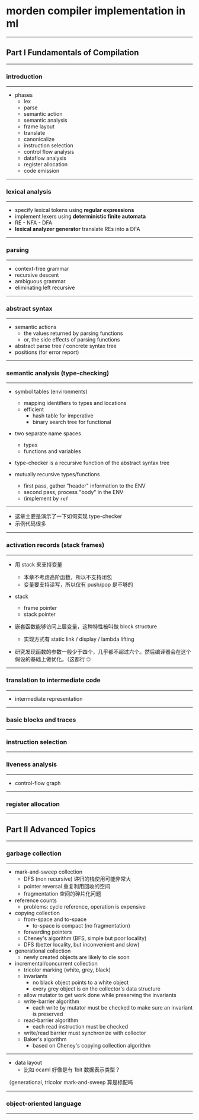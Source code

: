 # morden compiler implementation in ml

---

## Part I Fundamentals of Compilation

---

### introduction

---

- phases
    - lex
    - parse
    - semantic action
    - semantic analysis
    - frame layout
    - translate
    - canonicalize
    - instruction selection
    - control flow analysis
    - dataflow analysis
    - register allocation
    - code emission

---

### lexical analysis

---

- specify lexical tokens using **regular expressions**
- implement lexers using **deterministic finite automata**
- RE - NFA - DFA
- **lexical analyzer generator** translate REs into a DFA

---

### parsing

---

- context-free grammar
- recursive descent
- ambiguous grammar
- eliminating left recursive

---

### abstract syntax

---

- semantic actions
    - the values returned by parsing functions
    - or, the side effects of parsing functions
- abstract parse tree / concrete syntax tree
- positions (for error report)

---

### semantic analysis (type-checking)

---

- symbol tables (environments)
    - mapping identifiers to types and locations
    - efficient
        - hash table for imperative
        - binary search tree for functional

- two separate name spaces
    - types
    - functions and variables

- type-checker is a recursive function of the abstract syntax tree

- mutually recursive types/functions
    - first pass, gather "header" information to the ENV
    - second pass, process "body" in the ENV
    - (implement by `ref`

---

- 这章主要是演示了一下如何实现 type-checker
- 示例代码很多

---

### activation records (stack frames)

---

- 用 stack 来支持变量
    - 本章不考虑高阶函数，所以不支持闭包
    - 变量要支持读写，所以仅有 push/pop 是不够的
- stack
    - frame pointer
    - stack pointer
- 嵌套函数能够访问上层变量，这种特性被叫做 block structure
    - 实现方式有 static link / display / lambda lifting

- 研究发现函数的参数一般少于四个，几乎都不超过六个。然后编译器会在这个假设的基础上做优化。（这都行 🙄️

---

### translation to intermediate code

---

- intermediate representation

---

### basic blocks and traces

---

### instruction selection

---

### liveness analysis

---

- control-flow graph


---

### register allocation

---

## Part II Advanced Topics

---

### garbage collection

---

- mark-and-sweep collection
    - DFS (non recursive) 递归的栈使用可能非常大
    - pointer reversal 重复利用回收的空间
    - fragmentation 空间的碎片化问题
- reference counts
    - problems: cycle reference, operation is expensive
- copying collection
    - from-space and to-space
        - to-space is compact (no fragmentation)
    - forwarding pointers
    - Cheney's algorithm (BFS, simple but poor locality)
    - DFS (better locality, but inconvenient and slow)
- generational collection
    - newly created objects are likely to die soon
- incremental/concurrent collection
    - tricolor marking (white, grey, black)
    - invariants
        - no black object points to a white object
        - every grey object is on the collector's data structure
    - allow mutator to get work done while preserving the invariants
    - write-barrier algorithm
        - each write by mutator must be checked to make sure an invariant is preserved
    - read-barrier algorithm
        - each read instruction must be checked
    - write/read barrier must synchronize with collector
    - Baker's algorithm
        - based on Cheney's copying collection algorithm

---

- data layout
    - 比如 ocaml 好像是有 1bit 数据表示类型？

（generational, tricolor mark-and-sweep 算是标配吗

---

### object-oriented language

---


